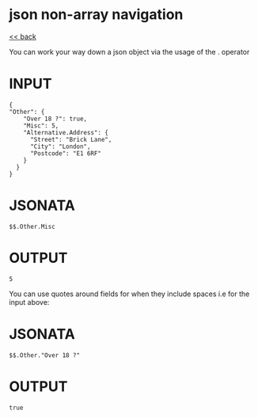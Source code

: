 # json non-array navigation

[<< back](readme.md)

You can work your way down a json object via the usage of the . operator

# INPUT
```
{
"Other": {
    "Over 18 ?": true,
    "Misc": 5,
    "Alternative.Address": {
      "Street": "Brick Lane",
      "City": "London",
      "Postcode": "E1 6RF"
    }
  }
}
```

# JSONATA
```
$$.Other.Misc
```

# OUTPUT
```
5
```

You can use quotes around fields for when they include spaces i.e for the input above:

# JSONATA
```
$$.Other."Over 18 ?"
```

# OUTPUT
```
true
```